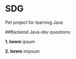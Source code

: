 # SDG
Pet project for learning Java

##Backend Java-dev questions:

**1. lorem**
ipsum

**2. lorem**
impsum
